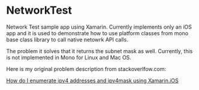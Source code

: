 NetworkTest
===========

Network Test sample app using Xamarin. Currently implements only an iOS app and it is used to demonstrate how to use platform classes from mono base class library to call native netowrk API calls.

The problem it solves that it returns the subnet mask as well. Currently, this is not implemented in Mono for Linux and Mac OS. 

Here is my original problem description from stackoverlfow.com: 

[How do I enumerate ipv4 addresses and ipv4mask using Xamarin.iOS](http://stackoverflow.com/questions/7384211/formatting-mac-address-in-c-sharp)

